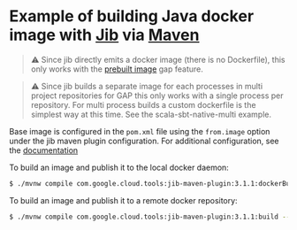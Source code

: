 # Example of building Java docker image with [Jib](https://github.com/GoogleContainerTools/jib) via [Maven](https://github.com/GoogleContainerTools/jib/tree/master/jib-maven-plugin)

> :warning: Since jib directly emits a docker image (there is no Dockerfile), this only works with the [prebuilt image](https://gap-docs.gservice.emarsys.net/using-prebuilt-image.html) gap feature.

> :warning: Since jib builds a separate image for each processes in multi project repositories for GAP this only works with a single process per repository. For multi process builds a custom dockerfile is the simplest way at this time. See the scala-sbt-native-multi example.

Base image is configured in the `pom.xml` file using the `from.image` option under the jib maven plugin configuration. For additional configuration, see the [documentation](https://github.com/GoogleContainerTools/jib/tree/master/jib-maven-plugin#extended-usage)

To build an image and publish it to the local docker daemon:

```sh
$ ./mvnw compile com.google.cloud.tools:jib-maven-plugin:3.1.1:dockerBuild -Dimage=java-maven-jib:latest
```

To build an image and publish it to a remote docker repository:

```sh
$ ./mvnw compile com.google.cloud.tools:jib-maven-plugin:3.1.1:build --Dimage=eu.gcr.io/ems-gap-images/java-maven-jib:latest
```
